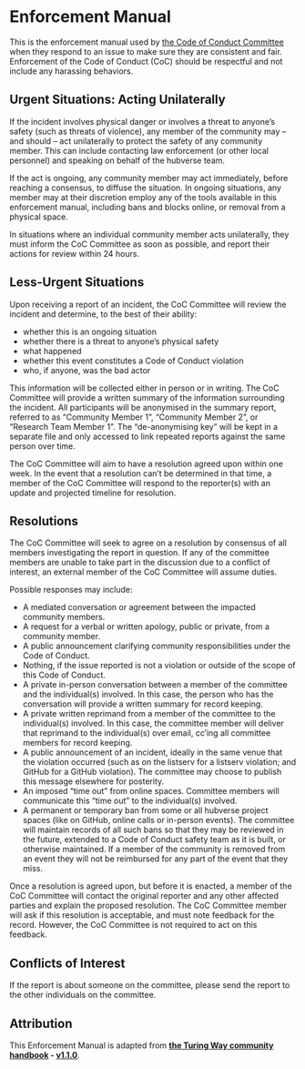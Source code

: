 # Enforcement Manual  

This is the enforcement manual used by [the Code of Conduct Committee](/coc/committee.md) when they respond to an issue to make sure they are consistent and fair. Enforcement of the Code of Conduct (CoC) should be respectful and not include any harassing behaviors.  

## Urgent Situations: Acting Unilaterally  

If the incident involves physical danger or involves a threat to anyone’s safety (such as threats of violence), any member of the community may – and should – act unilaterally to protect the safety of any community member. This can include contacting law enforcement (or other local personnel) and speaking on behalf of the hubverse team.  

If the act is ongoing, any community member may act immediately, before reaching a consensus, to diffuse the situation. In ongoing situations, any member may at their discretion employ any of the tools available in this enforcement manual, including bans and blocks online, or removal from a physical space.  

In situations where an individual community member acts unilaterally, they must inform the CoC Committee as soon as possible, and report their actions for review within 24 hours.  

## Less-Urgent Situations  

Upon receiving a report of an incident, the CoC Committee will review the incident and determine, to the best of their ability:  

- whether this is an ongoing situation  
- whether there is a threat to anyone’s physical safety  
- what happened  
- whether this event constitutes a Code of Conduct violation  
- who, if anyone, was the bad actor  

This information will be collected either in person or in writing. The CoC Committee will provide a written summary of the information surrounding the incident. All participants will be anonymised in the summary report, referred to as “Community Member 1”, “Community Member 2”, or “Research Team Member 1”. The “de-anonymising key” will be kept in a separate file and only accessed to link repeated reports against the same person over time.  

The CoC Committee will aim to have a resolution agreed upon within one week. In the event that a resolution can’t be determined in that time, a member of the CoC Committee will respond to the reporter(s) with an update and projected timeline for resolution.  

## Resolutions  

The CoC Committee will seek to agree on a resolution by consensus of all members investigating the report in question. If any of the committee members are unable to take part in the discussion due to a conflict of interest, an external member of the CoC Committee will assume duties.  

Possible responses may include:  
- A mediated conversation or agreement between the impacted community members.  
- A request for a verbal or written apology, public or private, from a community member.  
- A public announcement clarifying community responsibilities under the Code of Conduct.  
- Nothing, if the issue reported is not a violation or outside of the scope of this Code of Conduct.  
- A private in-person conversation between a member of the committee and the individual(s) involved. In this case, the person who has the conversation will provide a written summary for record keeping.  
- A private written reprimand from a member of the committee to the individual(s) involved. In this case, the committee member will deliver that reprimand to the individual(s) over email, cc’ing all committee members for record keeping.  
- A public announcement of an incident, ideally in the same venue that the violation occurred (such as on the listserv for a listserv violation; and GitHub for a GitHub violation). The committee may choose to publish this message elsewhere for posterity.  
- An imposed “time out” from online spaces. Committee members will communicate this “time out” to the individual(s) involved.  
- A permanent or temporary ban from some or all hubverse project spaces (like on GitHub, online calls or in-person events). The committee will maintain records of all such bans so that they may be reviewed in the future, extended to a Code of Conduct safety team as it is built, or otherwise maintained. If a member of the community is removed from an event they will not be reimbursed for any part of the event that they miss.  

Once a resolution is agreed upon, but before it is enacted, a member of the CoC Committee will contact the original reporter and any other affected parties and explain the proposed resolution. The CoC Committee member will ask if this resolution is acceptable, and must note feedback for the record. However, the CoC Committee is not required to act on this feedback.  

## Conflicts of Interest  

If the report is about someone on the committee, please send the report to the other individuals on the committee.  

## Attribution  

This Enforcement Manual is adapted from **[the Turing Way community handbook](https://the-turing-way.netlify.app/community-handbook/coc/coc-enforcement) - [v1.1.0](https://github.com/the-turing-way/the-turing-way/releases/tag/untagged-88f773236dfcdb1e00f4)**.  



